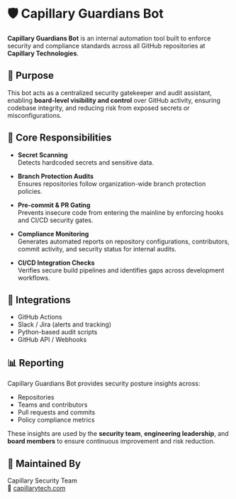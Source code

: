 

# 🛡️ Capillary Guardians Bot

**Capillary Guardians Bot** is an internal automation tool built to enforce security and compliance standards across all GitHub repositories at **Capillary Technologies**.

## 🚀 Purpose

This bot acts as a centralized security gatekeeper and audit assistant, enabling **board-level visibility and control** over GitHub activity, ensuring codebase integrity, and reducing risk from exposed secrets or misconfigurations.

## 🔐 Core Responsibilities

- **Secret Scanning**  
  Detects hardcoded secrets and sensitive data.

- **Branch Protection Audits**  
  Ensures repositories follow organization-wide branch protection policies.

- **Pre-commit & PR Gating**  
  Prevents insecure code from entering the mainline by enforcing hooks and CI/CD security gates.

- **Compliance Monitoring**  
  Generates automated reports on repository configurations, contributors, commit activity, and security status for internal audits.

- **CI/CD Integration Checks**  
  Verifies secure build pipelines and identifies gaps across development workflows.

## 🧩 Integrations

- GitHub Actions
- Slack / Jira (alerts and tracking)
- Python-based audit scripts
- GitHub API / Webhooks

## 📊 Reporting

Capillary Guardians Bot provides security posture insights across:
- Repositories
- Teams and contributors
- Pull requests and commits
- Policy compliance metrics

These insights are used by the **security team**, **engineering leadership**, and **board members** to ensure continuous improvement and risk reduction.

## 👥 Maintained By

Capillary Security Team  
🔗 [capillarytech.com](https://www.capillarytech.com)

